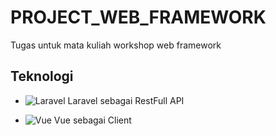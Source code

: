 # PROJECT_WEB_FRAMEWORK
Tugas untuk mata kuliah workshop web framework

## Teknologi
- <img alt="Laravel" src="https://img.shields.io/badge/-Laravel-bd0826?logo=laravel&logoColor=white&style=flat-square" /> Laravel sebagai RestFull API

- <img alt="Vue" src="https://img.shields.io/badge/-Vuejs-43853d?style=flat-square&logo=vue.js&logoColor=white" /> Vue sebagai Client
